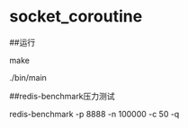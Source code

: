# socket_coroutine
##运行

make

./bin/main

##redis-benchmark压力测试

redis-benchmark -p 8888 -n 100000 -c 50 -q

